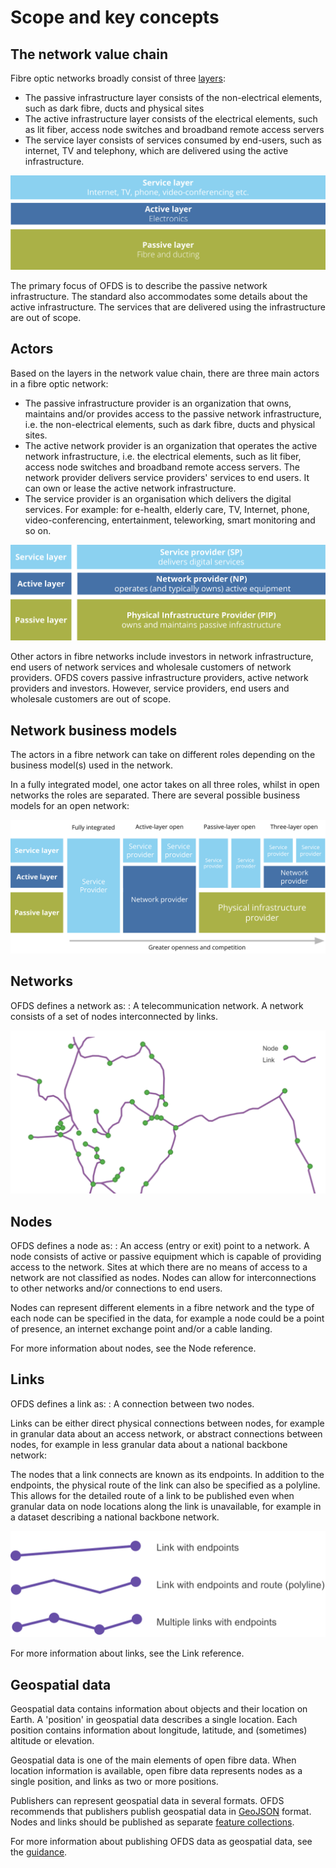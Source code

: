 # Scope and key concepts

## The network value chain

Fibre optic networks broadly consist of three [layers](https://digital-strategy.ec.europa.eu/en/policies/broadband-network-layers-and-business-roles):

- The passive infrastructure layer consists of the non-electrical elements, such as dark fibre, ducts and physical sites
- The active infrastructure layer consists of the electrical elements, such as lit fiber, access node switches and broadband remote access servers
- The service layer consists of services consumed by end-users, such as internet, TV and telephony, which are delivered using the active infrastructure.

![The layers of fibre optic networks](../../_assets/networkValueChain.svg)

The primary focus of OFDS is to describe the passive network infrastructure. The standard also accommodates some details about the active infrastructure. The services that are delivered using the infrastructure are out of scope.

## Actors

Based on the layers in the network value chain, there are three main actors in a fibre optic network:

- The passive infrastructure provider is an organization that owns, maintains and/or provides access to the passive network infrastructure, i.e. the non-electrical elements, such as dark fibre, ducts and physical sites.
- The active network provider is an organization that operates the active network infrastructure, i.e. the electrical elements, such as lit fiber, access node switches and broadband remote access servers. The network provider delivers service providers' services to end users. It can own or lease the active network infrastructure.
- The service provider is an organisation which delivers the digital services. For example: for e-health, elderly care, TV, Internet, phone, video-conferencing, entertainment, teleworking, smart monitoring and so on.

![The actors in fibre optic networks](../../_assets/actors.svg)

Other actors in fibre networks include investors in network infrastructure, end users of network services and wholesale customers of network providers.
OFDS covers passive infrastructure providers, active network providers and investors. However, service providers, end users and wholesale customers are out of scope.

## Network business models

The actors in a fibre network can take on different roles depending on the business model(s) used in the network.

In a fully integrated model, one actor takes on all three roles, whilst in open networks the roles are separated. There are several possible business models for an open network:

![Business models for an open network](../../_assets/networkBusinessModels.svg)

## Networks

OFDS defines a network as:
: A telecommunication network. A network consists of a set of nodes interconnected by links.

![An example network](../../_assets/networkExample.svg)

## Nodes

OFDS defines a node as:
: An access (entry or exit) point to a network. A node consists of active or passive equipment which is capable of providing access to the network. Sites at which there are no means of access to a network are not classified as nodes. Nodes can allow for interconnections to other networks and/or connections to end users.

Nodes can represent different elements in a fibre network and the type of each node can be specified in the data, for example a node could be a point of presence, an internet exchange point and/or a cable landing.

For more information about nodes, see the Node reference.

## Links

OFDS defines a link as:
: A connection between two nodes.

Links can be either direct physical connections between nodes, for example in granular data about an access network, or abstract connections between nodes, for example in less granular data about a national backbone network:

The nodes that a link connects are known as its endpoints. In addition to the endpoints, the physical route of the link can also be specified as a polyline. This allows for the detailed route of a link to be published even when granular data on node locations along the link is unavailable, for example in a dataset describing a national backbone network.

![An example link](../../_assets/linkExample.svg)

For more information about links, see the Link reference.

## Geospatial data
 
Geospatial data contains information about objects and their location on Earth. A 'position' in geospatial data describes a single location. Each position contains information about longitude, latitude, and (sometimes) altitude or elevation.

Geospatial data is one of the main elements of open fibre data. When location information is available, open fibre data represents nodes as a single position, and links as two or more positions.

Publishers can represent geospatial data in several formats. OFDS recommends that publishers publish geospatial data in [GeoJSON](https://geojson.org/) format. Nodes and links should be published as separate [feature collections](https://www.rfc-editor.org/rfc/rfc7946#section-3.3).

For more information about publishing OFDS data as geospatial data, see the [guidance](../guidance.md).